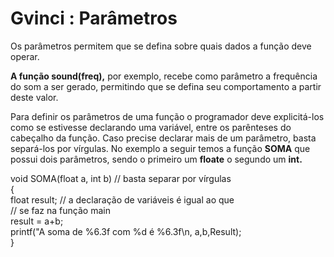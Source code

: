 # Gvinci : Parâmetros

Os parâmetros permitem que se defina sobre quais dados a função deve operar.

**A função sound\(freq\),** por exemplo, recebe como parâmetro a frequência do som a ser gerado, permitindo que se defina seu comportamento a partir deste valor.

Para definir os parâmetros de uma função o programador deve explicitá-los como se estivesse declarando uma variável, entre os parênteses do cabeçalho da função. Caso precise declarar mais de um parâmetro, basta separá-los por vírgulas. No exemplo a seguir temos a função **SOMA** que possui dois parâmetros, sendo o primeiro um **floate** o segundo um **int.**

void SOMA\(float a, int b\)         // basta separar por vírgulas  
{  
 float result;                 // a declaração de variáveis é igual ao que   
                                 // se faz na função main   
 result = a+b;  
 printf\("A soma de %6.3f com %d é %6.3f\n, a,b,Result\);   
}

